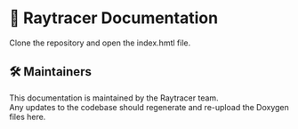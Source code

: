 # 📄 Raytracer Documentation

Clone the repository and open the index.hmtl file.

## 🛠️ Maintainers

This documentation is maintained by the Raytracer team.  
Any updates to the codebase should regenerate and re-upload the Doxygen files here.

